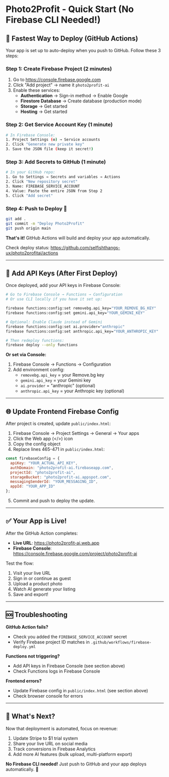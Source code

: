 # Photo2Profit - Quick Start (No Firebase CLI Needed!)

## 🎯 Fastest Way to Deploy (GitHub Actions)

Your app is set up to auto-deploy when you push to GitHub. Follow these 3 steps:

### Step 1: Create Firebase Project (2 minutes)
1. Go to https://console.firebase.google.com
2. Click "Add project" → name it `photo2profit-ai`
3. Enable these services:
   - **Authentication** → Sign-in method → Enable Google
   - **Firestore Database** → Create database (production mode)
   - **Storage** → Get started
   - **Hosting** → Get started

### Step 2: Get Service Account Key (1 minute)
```bash
# In Firebase Console:
1. Project Settings (⚙️) → Service accounts
2. Click "Generate new private key"
3. Save the JSON file (keep it secret!)
```

### Step 3: Add Secrets to GitHub (1 minute)
```bash
# In your GitHub repo:
1. Go to Settings → Secrets and variables → Actions
2. Click "New repository secret"
3. Name: FIREBASE_SERVICE_ACCOUNT
4. Value: Paste the entire JSON from Step 2
5. Click "Add secret"
```

### Step 4: Push to Deploy 🚀
```bash
git add .
git commit -m "Deploy Photo2Profit"
git push origin main
```

**That's it!** GitHub Actions will build and deploy your app automatically.

Check deploy status: https://github.com/selfishthangs-ux/photo2profitai/actions

---

## 🔑 Add API Keys (After First Deploy)

Once deployed, add your API keys in Firebase Console:

```bash
# Go to Firebase Console → Functions → Configuration
# Or use CLI locally if you have it set up:

firebase functions:config:set removebg.api_key="YOUR_REMOVE_BG_KEY"
firebase functions:config:set gemini.api_key="YOUR_GEMINI_KEY"

# Optional: Enable Claude instead of Gemini
firebase functions:config:set ai.provider="anthropic"
firebase functions:config:set anthropic.api_key="YOUR_ANTHROPIC_KEY"

# Then redeploy functions:
firebase deploy --only functions
```

**Or set via Console:**
1. Firebase Console → Functions → Configuration
2. Add environment config:
   - `removebg.api_key` = your Remove.bg key
   - `gemini.api_key` = your Gemini key
   - `ai.provider` = "anthropic" (optional)
   - `anthropic.api_key` = your Anthropic key (optional)

---

## 🌐 Update Frontend Firebase Config

After project is created, update `public/index.html`:

1. Firebase Console → Project Settings → General → Your apps
2. Click the Web app (</>) icon
3. Copy the config object
4. Replace lines 465-471 in `public/index.html`:

```javascript
const firebaseConfig = {
  apiKey: "YOUR_ACTUAL_API_KEY",
  authDomain: "photo2profit-ai.firebaseapp.com",
  projectId: "photo2profit-ai",
  storageBucket: "photo2profit-ai.appspot.com",
  messagingSenderId: "YOUR_MESSAGING_ID",
  appId: "YOUR_APP_ID"
};
```

5. Commit and push to deploy the update.

---

## ✅ Your App is Live!

After the GitHub Action completes:
- **Live URL**: https://photo2profit-ai.web.app
- **Firebase Console**: https://console.firebase.google.com/project/photo2profit-ai

Test the flow:
1. Visit your live URL
2. Sign in or continue as guest
3. Upload a product photo
4. Watch AI generate your listing
5. Save and export!

---

## 🆘 Troubleshooting

**GitHub Action fails?**
- Check you added the `FIREBASE_SERVICE_ACCOUNT` secret
- Verify Firebase project ID matches in `.github/workflows/firebase-deploy.yml`

**Functions not triggering?**
- Add API keys in Firebase Console (see section above)
- Check Functions logs in Firebase Console

**Frontend errors?**
- Update Firebase config in `public/index.html` (see section above)
- Check browser console for errors

---

## 🎨 What's Next?

Now that deployment is automated, focus on revenue:
1. Update Stripe to $1 trial system
2. Share your live URL on social media
3. Track conversions in Firebase Analytics
4. Add more AI features (bulk upload, multi-platform export)

**No Firebase CLI needed!** Just push to GitHub and your app deploys automatically. 🚀